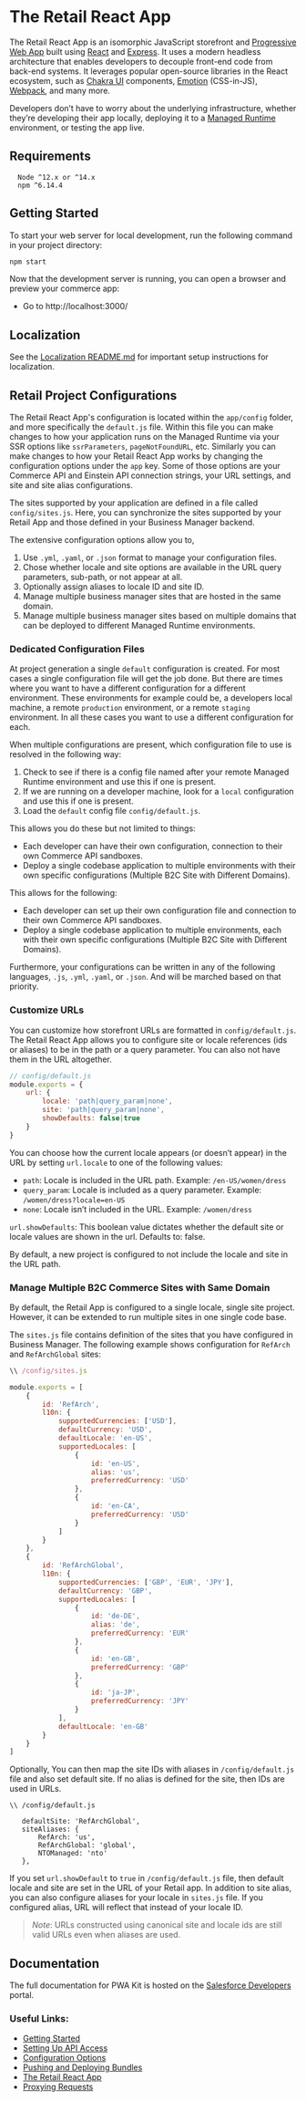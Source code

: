 # The Retail React App

The Retail React App is an isomorphic JavaScript storefront and [Progressive Web App](https://developer.mozilla.org/en-US/docs/Web/Progressive_web_apps) built using [React](https://reactjs.org/) and [Express](https://expressjs.com/). It uses a modern headless architecture that enables developers to decouple front-end code from back-end systems. It leverages popular open-source libraries in the React ecosystem, such as [Chakra UI](https://chakra-ui.com/) components, [Emotion](https://emotion.sh/docs/introduction) (CSS-in-JS), [Webpack](https://webpack.js.org/), and many more.

Developers don’t have to worry about the underlying infrastructure, whether they’re developing their app locally, deploying it to a [Managed Runtime](https://developer.salesforce.com/docs/commerce/pwa-kit-managed-runtime/guide/mrt-overview.html) environment, or testing the app live.

## Requirements

```
  Node ^12.x or ^14.x
  npm ^6.14.4
```

## Getting Started

To start your web server for local development, run the following command in your project directory:

```bash
npm start
```

Now that the development server is running, you can open a browser and preview your commerce app:

-   Go to http://localhost:3000/

## Localization

See the [Localization README.md](./app/translations/README.md) for important setup instructions for localization.

## Retail Project Configurations

The Retail React App's configuration is located within the `app/config` folder, and more specifically the `default.js` file. Within this file you can make changes to how your application runs on the Managed Runtime via your SSR options like `ssrParameters`, `pageNotFoundURL`, etc. Similarly you can make changes to how your Retail React App works by changing the configuration options under the `app` key. Some of those options are your Commerce API and Einstein API connection strings, your URL settings, and site and site alias configurations.

The sites supported by your application are defined in a file called `config/sites.js`. Here, you can synchronize the sites supported by your Retail App and those defined in your Business Manager backend. 

The extensive configuration options allow you to,

1. Use `.yml`, `.yaml`, or `.json` format to manage your configuration files. 
3. Chose whether locale and site options are available in the URL query parameters, sub-path, or not appear at all.
4. Optionally assign aliases to locale ID and site ID. 
5. Manage multiple business manager sites that are hosted in the same domain.
6. Manage multiple business manager sites based on multiple domains that can be deployed to different Managed Runtime environments.

### Dedicated Configuration Files

At project generation a single `default` configuration is created. For most cases a single configuration file will get the job done. But there are times where you want to have a different configuration for a different environment. These environments for example could be, a developers local machine, a remote `production` environment, or a remote `staging` environment. In all these cases you want to use a different configuration for each. 

When multiple configurations are present, which configuration file to use is resolved in the following way: 

1. Check to see if there is a config file named after your remote Managed Runtime environment and use this if one is present.
2. If we are running on a developer machine, look for a `local` configuration and use this if one is present.
3. Load the `default` config file `config/default.js`.

This allows you do these but not limited to things:

- Each developer can have their own configuration, connection to their own Commerce API sandboxes.
- Deploy a single codebase application to multiple environments with their own specific configurations (Multiple B2C Site with Different Domains).

This allows for the following:

- Each developer can set up their own configuration file and connection to their own Commerce API sandboxes.
- Deploy a single codebase application to multiple environments, each with their own specific configurations (Multiple B2C Site with Different Domains).

Furthermore, your configurations can be written in any of the following languages, `.js`, `.yml`, `.yaml`, or `.json`. And will be marched based on that priority. 

### Customize URLs

You can customize how storefront URLs are formatted in `config/default.js`. The Retail React App allows you to configure site or locale references (ids or aliases) to be in the path or a query parameter. You can also not have them in the URL altogether. 

```js
// config/default.js
module.exports = {
    url: {
        locale: 'path|query_param|none',
        site: 'path|query_param|none',
        showDefaults: false|true
    }
}
```
You can choose how the current locale appears (or doesn’t appear) in the URL by setting `url.locale` to one of the following values:

- `path`: Locale is included in the URL path. Example: `/en-US/women/dress`
- `query_param`: Locale is included as a query parameter. Example: `/women/dress?locale=en-US`
- `none`: Locale isn’t included in the URL. Example: `/women/dress`

`url.showDefaults`: This boolean value dictates whether the default site or locale values are shown in the url. Defaults to: false. 

By default, a new project is configured to not include the locale and site in the URL path.

### Manage Multiple B2C Commerce Sites with Same Domain

By default, the Retail App is configured to a single locale, single site project. However, it can be extended to run multiple sites in one single code base. 

The `sites.js` file contains definition of the sites that you have configured in Business Manager. The following example shows configuration for `RefArch` and `RefArchGlobal` sites:

```js
\\ /config/sites.js

module.exports = [
    {
        id: 'RefArch',
        l10n: {
            supportedCurrencies: ['USD'],
            defaultCurrency: 'USD',
            defaultLocale: 'en-US',
            supportedLocales: [
                {
                    id: 'en-US',
                    alias: 'us',
                    preferredCurrency: 'USD'
                },
                {
                    id: 'en-CA',
                    preferredCurrency: 'USD'
                }
            ]
        }
    },
    {
        id: 'RefArchGlobal',
        l10n: {
            supportedCurrencies: ['GBP', 'EUR', 'JPY'],
            defaultCurrency: 'GBP',
            supportedLocales: [
                {
                    id: 'de-DE',
                    alias: 'de',
                    preferredCurrency: 'EUR'
                },
                {
                    id: 'en-GB',
                    preferredCurrency: 'GBP'
                },
                {
                    id: 'ja-JP',
                    preferredCurrency: 'JPY'
                }
            ],
            defaultLocale: 'en-GB'
        }
    }
]
```

Optionally, You can then map the site IDs with aliases in `/config/default.js` file and also set default site. If no alias is defined for the site, then IDs are used in URLs. 

```
\\ /config/default.js
   
   defaultSite: 'RefArchGlobal',
   siteAliases: {
       RefArch: 'us',
       RefArchGlobal: 'global',
       NTOManaged: 'nto'
   },
```

If you set `url.showDefault` to `true` in `/config/default.js` file, then default locale and site are set in the URL of your Retail app. In addition to site alias, you can also configure aliases for your locale in `sites.js` file. If you configured alias, URL will reflect that instead of your locale ID. 

> *Note*: URLs constructed using canonical site and locale ids are still valid URLs even when aliases are used.   

## Documentation

The full documentation for PWA Kit is hosted on the [Salesforce Developers](https://developer.salesforce.com/docs/commerce/pwa-kit-managed-runtime/overview) portal.

### Useful Links:

-   [Getting Started](https://developer.salesforce.com/docs/commerce/pwa-kit-managed-runtime/guide/getting-started.html)
-   [Setting Up API Access](https://developer.salesforce.com/docs/commerce/pwa-kit-managed-runtime/guide/setting-up-api-access.html)
-   [Configuration Options](https://developer.salesforce.com/docs/commerce/pwa-kit-managed-runtime/guide/configuration-options.html)
-   [Pushing and Deploying Bundles](https://developer.salesforce.com/docs/commerce/pwa-kit-managed-runtime/guide/pushing-and-deploying-bundles.html)
-   [The Retail React App](https://developer.salesforce.com/docs/commerce/pwa-kit-managed-runtime/guide/retail-react-app.html)
-   [Proxying Requests](https://developer.salesforce.com/docs/commerce/pwa-kit-managed-runtime/guide/proxying-requests.html)
